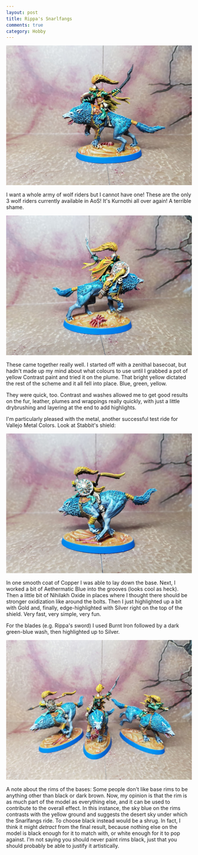```yaml
---
layout: post
title: Rippa's Snarlfangs
comments: true
category: Hobby
---
```


![](/images/hobby/2020/02/rippa-front.jpg)

I want a whole army of wolf riders but I cannot have one! These are the only 3 wolf riders currently available in AoS! It's Kurnothi all over again! A terrible shame. 

![](/images/hobby/2020/02/rippa.jpg)

These came together really well. I started off with a zenithal basecoat, but hadn't made up my mind about what colours to use until I grabbed a pot of yellow Contrast paint and tried it on the plume. That bright yellow dictated the rest of the scheme and it all fell into place. Blue, green, yellow.

They were quick, too. Contrast and washes allowed me to get good results on the fur, leather, plumes and wrappings really quickly, with just a little drybrushing and layering at the end to add highlights. 

I'm particularly pleased with the metal, another successful test ride for Vallejo Metal Colors. Look at Stabbit's shield:

![](/images/hobby/2020/02/stabbit-rear.jpg)

In one smooth coat of Copper I was able to lay down the base. Next, I worked a bit of Aethermatic Blue into the grooves (looks cool as heck). Then a little bit of Nihilakh Oxide in places where I thought there should be stronger oxidization like around the bolts. Then I just highlighted up a bit with Gold and, finally, edge-highlighted with Silver right on the top of the shield. Very fast, very simple, very fun.

For the blades (e.g. Rippa's sword) I used Burnt Iron followed by a dark green-blue wash, then highlighted up to Silver. 

![](/images/hobby/2020/02/snarlfangs.jpg)

A note about the rims of the bases: Some people don't like base rims to be anything other than black or dark brown. Now, my opinion is that the rim is as much part of the model as everything else, and it can be used to contribute to the overall effect. In this instance, the sky blue on the rims contrasts with the yellow ground and suggests the desert sky under which the Snarlfangs ride. To choose black instead would be a shrug. In fact, I think it might *detract* from the final result, because nothing else on the model is black enough for it to match with, or white enough for it to pop against. I'm not saying you should never paint rims black, just that you should probably be able to justify it artistically.